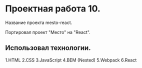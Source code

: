 # Проектная работа 10.

Название проекта mesto-react.

Портировал проект "Место" на "React".

## Использовал технологии.

1.HTML
2.CSS
3.JavaScript
4.BEM (Nested)
5.Webpack
6.React
